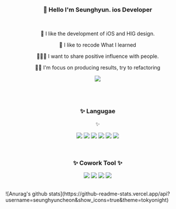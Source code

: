 
<br>



<div align=center><h3> 👋 Hello I'm Seunghyun. ios Developer</h3></div>
<br>
<p align=center> 📱 I like the development of iOS and HIG design.</div><p>  

<p align=center> 📘 I like to recode What I learned</h3></p>

<p align=center> 👨‍👩‍👦 I want to share positive influence with people.</p>
  
<p align=center> 👨‍💻 I'm focus on producing results, try to refactoring</p>

<p align=center>
<a href="https://pololove.tistory.com/"><img src="https://img.shields.io/badge/tistory-09B3AF?style=flat-square&logo=Storyblok&logoColor=white"/></a>
</p>
<br>
<br>


<div align=center><h3>✨ Langugae </h3> ✨</div>

<p align=center>
<img src="https://img.shields.io/badge/swift-F05138?style=flat-square&logo=Swift&logoColor=white"/>
<img src="https://img.shields.io/badge/Uikit-2396F3?style=flat-square&logo=Uikit&logoColor=white"/>
<img src="https://img.shields.io/badge/Java-239632?style=flat-square&logo=Java&logoColor=white"/>
<img src="https://img.shields.io/badge/JavaScript-F7DF1E?style=flat-square&logo=JavaScript&logoColor=white"/>
<img src="https://img.shields.io/badge/TypeScript-3178C6?style=flat-square&logo=TypeScript&logoColor=white"/>
<img src="https://img.shields.io/badge/React-61DAFB?style=flat-square&logo=React&logoColor=white"/>
</p>
<br>

<div align=center><h3>  ✨ Cowork Tool ✨</h3></div>
<p align=center>
<img src="https://img.shields.io/badge/Figma-F24E1E?style=flat-square&logo=Figma&logoColor=white"/>
<img src="https://img.shields.io/badge/Slack-4A154B?style=flat-square&logo=Slack&logoColor=white"/>
<img src="https://img.shields.io/badge/Github-181717?style=flat-square&logo=Github&logoColor=white"/>
<img src="https://img.shields.io/badge/Notion-000000?style=flat-square&logo=Notion&logoColor=white"/>
</p>
<br>
![Anurag's github stats](https://github-readme-stats.vercel.app/api?username=seunghyuncheon&show_icons=true&theme=tokyonight)

<!--
**seunghyunCheon/seunghyunCheon** is a ✨ _special_ ✨ repository because its `README.md` (this file) appears on your GitHub profile.

Here are some ideas to get you started:

- 🔭 I’m currently working on ...
- 🌱 I’m currently learning ...
- 👯 I’m looking to collaborate on ...
- 🤔 I’m looking for help with ...
- 💬 Ask me about ...
- 📫 How to reach me: ...
- 😄 Pronouns: ...
- ⚡ Fun fact: ...
-->
